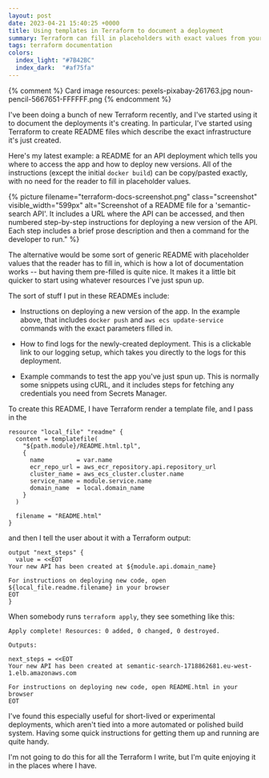 ```yaml
---
layout: post
date: 2023-04-21 15:40:25 +0000
title: Using templates in Terraform to document a deployment
summary: Terraform can fill in placeholders with exact values from your deployment, for easy copy/paste instructions.
tags: terraform documentation
colors:
  index_light: "#7B42BC"
  index_dark:  "#af75fa"
---
```


{% comment %}
  Card image resources:
  pexels-pixabay-261763.jpg
  noun-pencil-5667651-FFFFFF.png
{% endcomment %}

I've been doing a bunch of new Terraform recently, and I've started using it to document the deployments it's creating.
In particular, I've started using Terraform to create README files which describe the exact infrastructure it's just created.

Here's my latest example: a README for an API deployment which tells you where to access the app and how to deploy new versions.
All of the instructions (except the initial `docker build`) can be copy/pasted exactly, with no need for the reader to fill in placeholder values.

{%
  picture
  filename="terraform-docs-screenshot.png"
  class="screenshot"
  visible_width="599px"
  alt="Screenshot of a README file for a 'semantic-search API'. It includes a URL where the API can be accessed, and then numbered step-by-step instructions for deploying a new version of the API. Each step includes a brief prose description and then a command for the developer to run."
%}

The alternative would be some sort of generic README with placeholder values that the reader has to fill in, which is how a lot of documentation works -- but having them pre-filled is quite nice.
It makes it a little bit quicker to start using whatever resources I've just spun up.

The sort of stuff I put in these READMEs include:

*   Instructions on deploying a new version of the app.
    In the example above, that includes `docker push` and `aws ecs update-service` commands with the exact parameters filled in.

*   How to find logs for the newly-created deployment.
    This is a clickable link to our logging setup, which takes you directly to the logs for this deployment.

*   Example commands to test the app you've just spun up.
    This is normally some snippets using cURL, and it includes steps for fetching any credentials you need from Secrets Manager.

To create this README, I have Terraform render a template file, and I pass in the

```hcl
resource "local_file" "readme" {
  content = templatefile(
    "${path.module}/README.html.tpl",
    {
      name         = var.name
      ecr_repo_url = aws_ecr_repository.api.repository_url
      cluster_name = aws_ecs_cluster.cluster.name
      service_name = module.service.name
      domain_name  = local.domain_name
    }
  )

  filename = "README.html"
}
```

and then I tell the user about it with a Terraform output:

```hcl
output "next_steps" {
  value = <<EOT
Your new API has been created at ${module.api.domain_name}

For instructions on deploying new code, open ${local_file.readme.filename} in your browser
EOT
}
```

When somebody runs `terraform apply`, they see something like this:

```
Apply complete! Resources: 0 added, 0 changed, 0 destroyed.

Outputs:

next_steps = <<EOT
Your new API has been created at semantic-search-1718862681.eu-west-1.elb.amazonaws.com

For instructions on deploying new code, open README.html in your browser
EOT
```

I've found this especially useful for short-lived or experimental deployments, which aren't tied into a more automated or polished build system.
Having some quick instructions for getting them up and running are quite handy.

I'm not going to do this for all the Terraform I write, but I'm quite enjoying it in the places where I have.
